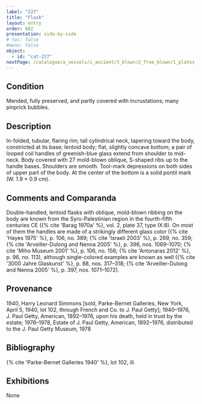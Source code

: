 ```yaml
---
label: "227"
title: "Flask"
layout: entry
order: 682
presentation: side-by-side
# toc: false
#menu: false 
object:
  - id: "cat-227"
nextPage: /catalogue/a_vessels/i_ancient/3_blown/2_free_blown/1_plates_trays_dishes/
---
```


## Condition

Mended, fully preserved, and partly covered with incrustations; many pinprick bubbles.

## Description

In-folded, tubular, flaring rim; tall cylindrical neck, tapering toward the body, constricted at its base; lentoid body; flat, slightly concave bottom; a pair of looped coil handles of greenish-blue glass extend from shoulder to mid-neck. Body covered with 27 mold-blown oblique, S-shaped ribs up to the handle bases. Shoulders are smooth. Tool-mark depressions on both sides of upper part of the body. At the center of the bottom is a solid pontil mark (W. 1.9 × 0.9 cm).

## Comments and Comparanda

Double-handled, lentoid flasks with oblique, mold-blown ribbing on the body are known from the Syro-Palestinian region in the fourth–fifth centuries CE ({% cite 'Barag 1970a' %}, vol. 2, plate 37, type IX:8). On most of them the handles are made of a strikingly different glass color ({% cite 'Hayes 1975' %}, p. 106, no. 389; {% cite 'Israeli 2003' %}, p. 269, no. 359; {% cite 'Arveiller-Dulong and Nenna 2005' %}, p. 396, nos. 1069–1070; {% cite 'Miho Museum 2001' %}, p. 106, no. 156; {% cite 'Antonaras 2012' %}, p. 96, no. 113), although single-colored examples are known as well ({% cite '3000 Jahre Glaskunst' %}, p. 88, nos. 317–318; {% cite 'Arveiller-Dulong and Nenna 2005' %}, p. 397, nos. 1071–1072).

## Provenance

1940, Harry Leonard Simmons [sold, Parke-Bernet Galleries, New York, April 5, 1940, lot 102, through French and Co. to J. Paul Getty]; 1940–1976, J. Paul Getty, American, 1892–1976, upon his death, held in trust by the estate; 1976–1978, Estate of J. Paul Getty, American, 1892–1976, distributed to the J. Paul Getty Museum, 1978

## Bibliography

{% cite 'Parke-Bernet Galleries 1940' %}, lot 102, ill.

## Exhibitions

None